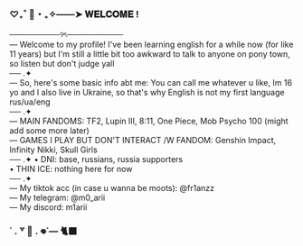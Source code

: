 ### ♡₊˚ 🦢・₊✧——➤ 𝐖𝐄𝐋𝐂𝐎𝐌𝐄 !

─────────୨ৎ──────────<br/>
— Welcome to my profile! I've been learning english for a while now (for like 11 years) but I'm still a little bit too awkward to talk to anyone on pony town, so listen but don't judge yall<br/>
── .✦<br/>
 — So, here's some basic info abt me: You can call me whatever u like, Im 16 yo and I also live in Ukraine, so that's why English is not my first language<br/>
rus/ua/eng<br/>
── .✦<br/>
— MAIN FANDOMS: TF2, Lupin III, 8:11, One Piece, Mob Psycho 100 (might add some more later)<br/>
— GAMES I PLAY BUT DON'T INTERACT /W FANDOM: Genshin Impact, Infinity Nikki, Skull Girls<br/>
── .✦
• DNI: base, russians, russia supporters<br/>
• THIN ICE: nothing here for now<br/>
── .✦<br/>
— My tiktok acc (in case u wanna be moots): @fr1anzz<br/>
— My telegram: @m0_arii<br/>
— My discord: m1arii<br/>
### ˙ . ꒷ 🍙 . 𖦹˙— 🐈‍⬛
  
<!--
**na0han/na0han** is a ✨ _special_ ✨ repository because its `README.md` (this file) appears on your GitHub profile.

Here are some ideas to get you started:

- 🔭 I’m currently working on ...
- 🌱 I’m currently learning ...
- 👯 I’m looking to collaborate on ...
- 🤔 I’m looking for help with ...
- 💬 Ask me about ...
- 📫 How to reach me: ...
- 😄 Pronouns: ...
- ⚡ Fun fact: ...
-->
